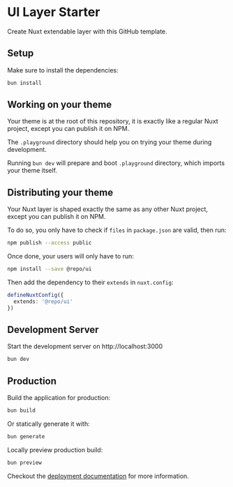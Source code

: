 # UI Layer Starter

Create Nuxt extendable layer with this GitHub template.

## Setup

Make sure to install the dependencies:

```bash
bun install
```

## Working on your theme

Your theme is at the root of this repository, it is exactly like a regular Nuxt project, except you can publish it on NPM.

The `.playground` directory should help you on trying your theme during development.

Running `bun dev` will prepare and boot `.playground` directory, which imports your theme itself.

## Distributing your theme

Your Nuxt layer is shaped exactly the same as any other Nuxt project, except you can publish it on NPM.

To do so, you only have to check if `files` in `package.json` are valid, then run:

```bash
npm publish --access public
```

Once done, your users will only have to run:

```bash
npm install --save @repo/ui
```

Then add the dependency to their `extends` in `nuxt.config`:

```ts
defineNuxtConfig({
  extends: '@repo/ui'
})
```

## Development Server

Start the development server on http://localhost:3000

```bash
bun dev
```

## Production

Build the application for production:

```bash
bun build
```

Or statically generate it with:

```bash
bun generate
```

Locally preview production build:

```bash
bun preview
```

Checkout the [deployment documentation](https://nuxt.com/docs/getting-started/deployment) for more information.
